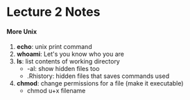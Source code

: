 # Lecture 2 Notes   

#### More Unix     
1. **echo**: unix print command 
2. **whoami**: Let's you know who you are 
3. **ls**: list contents of working directory 
    * -al: show hidden files too
    * .Rhistory: hidden files that saves commands used
4. **chmod**: change permissions for a file (make it executable)
    * chmod u+x filename
